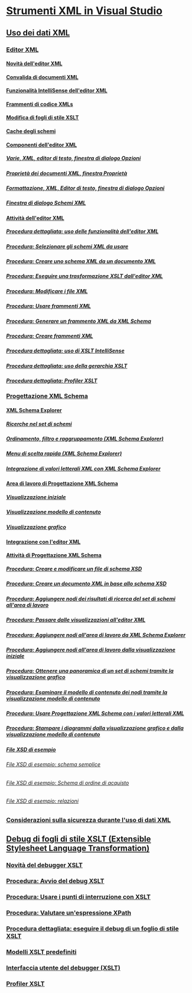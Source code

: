 # [Strumenti XML in Visual Studio](xml-tools-in-visual-studio.md)
## [Uso dei dati XML](working-with-xml-data.md)
### [Editor XML](xml-editor.md)
#### [Novità dell'editor XML](what-s-new-in-the-xml-editor.md)
#### [Convalida di documenti XML](xml-document-validation.md)
#### [Funzionalità IntelliSense dell'editor XML](xml-editor-intellisense-features.md)
#### [Frammenti di codice XMLs](xml-snippets.md)
#### [Modifica di fogli di stile XSLT](editing-xslt-style-sheets.md)
#### [Cache degli schemi](schema-cache.md)
#### [Componenti dell'editor XML](xml-editor-components.md)
##### [Varie, XML, editor di testo, finestra di dialogo Opzioni](miscellaneous-xml-text-editor-options-dialog-box.md)
##### [Proprietà dei documenti XML, finestra Proprietà](xml-document-properties-properties-window.md)
##### [Formattazione, XML, Editor di testo, finestra di dialogo Opzioni](formatting-xml-text-editor-options-dialog-box.md)
##### [Finestra di dialogo Schemi XML](xml-schemas-dialog-box.md)
#### [Attività dell'editor XML](xml-editor-tasks.md)
##### [Procedura dettagliata: uso delle funzionalità dell'editor XML](walkthrough-using-xml-editor-features.md)
##### [Procedura: Selezionare gli schemi XML da usare](how-to-select-the-xml-schemas-to-use.md)
##### [Procedura: Creare uno schema XML da un documento XML](how-to-create-an-xml-schema-from-an-xml-document.md)
##### [Procedura: Eseguire una trasformazione XSLT dall'editor XML](how-to-execute-an-xslt-transformation-from-the-xml-editor.md)
##### [Procedura: Modificare i file XML](how-to-edit-xml-files.md)
##### [Procedura: Usare frammenti XML](how-to-use-xml-snippets.md)
##### [Procedura: Generare un frammento XML da XML Schema](how-to-generate-an-xml-snippet-from-an-xml-schema.md)
##### [Procedura: Creare frammenti XML](how-to-create-xml-snippets.md)
##### [Procedura dettagliata: uso di XSLT IntelliSense](walkthrough-using-xslt-intellisense.md)
##### [Procedura dettagliata: uso della gerarchia XSLT](walkthrough-using-xslt-hierarchy.md)
##### [Procedura dettagliata: Profiler XSLT](walkthrough-xslt-profiler.md)
### [Progettazione XML Schema](xml-schema-designer.md)
#### [XML Schema Explorer](xml-schema-explorer.md)
##### [Ricerche nel set di schemi](searching-the-schema-set.md)
##### [Ordinamento, filtro e raggruppamento (XML Schema Explorer)](sorting-filtering-and-grouping-xml-schema-explorer.md)
##### [Menu di scelta rapida (XML Schema Explorer)](context-menus-xml-schema-explorer.md)
##### [Integrazione di valori letterali XML con XML Schema Explorer](integration-of-xml-literals-with-xml-schema-explorer.md)
#### [Area di lavoro di Progettazione XML Schema](xml-schema-designer-workspace.md)
##### [Visualizzazione iniziale](start-view.md)
##### [Visualizzazione modello di contenuto](content-model-view.md)
##### [Visualizzazione grafico](graph-view.md)
#### [Integrazione con l'editor XML](integration-with-xml-editor.md)
#### [Attività di Progettazione XML Schema](xml-schema-designer-tasks.md)
##### [Procedura: Creare e modificare un file di schema XSD](how-to-create-and-edit-an-xsd-schema-file.md)
##### [Procedura: Creare un documento XML in base allo schema XSD](how-to-create-an-xml-document-based-on-an-xsd-schema.md)
##### [Procedura: Aggiungere nodi dei risultati di ricerca del set di schemi all'area di lavoro](how-to-add-schema-set-search-result-nodes-to-the-workspace.md)
##### [Procedura: Passare dalle visualizzazioni all'editor XML](how-to-switch-between-views-and-the-xml-editor.md)
##### [Procedura: Aggiungere nodi all'area di lavoro da XML Schema Explorer](how-to-add-nodes-to-the-workspace-from-the-xml-schema-explorer.md)
##### [Procedura: Aggiungere nodi all'area di lavoro dalla visualizzazione iniziale](how-to-add-nodes-to-the-workspace-from-the-start-view.md)
##### [Procedura: Ottenere una panoramica di un set di schemi tramite la visualizzazione grafico](how-to-get-an-overview-of-a-schema-set-using-the-graph-view.md)
##### [Procedura: Esaminare il modello di contenuto dei nodi tramite la visualizzazione modello di contenuto](how-to-examine-the-content-model-of-nodes-using-the-content-model-view.md)
##### [Procedura: Usare Progettazione XML Schema con i valori letterali XML](how-to-use-the-xml-schema-designer-with-xml-literals.md)
##### [Procedura: Stampare i diagrammi dalla visualizzazione grafico e dalla visualizzazione modello di contenuto](how-to-print-diagrams-from-the-graph-view-and-the-content-model-view.md)
##### [File XSD di esempio](sample-xsd-files.md)
###### [File XSD di esempio: schema semplice](sample-xsd-file-simple-schema.md)
###### [File XSD di esempio: Schema di ordine di acquisto](sample-xsd-file-purchase-order-schema.md)
###### [File XSD di esempio: relazioni](sample-xsd-file-relationships.md)
### [Considerazioni sulla sicurezza durante l'uso di dati XML](security-considerations-when-working-with-xml-data.md)
## [Debug di fogli di stile XSLT (Extensible Stylesheet Language Transformation)](debugging-xslt.md)
### [Novità del debugger XSLT](what-s-new-in-the-xslt-debugger.md)
### [Procedura: Avvio del debug XSLT](how-to-start-debugging-xslt.md)
### [Procedura: Usare i punti di interruzione con XSLT](how-to-use-breakpoints-with-xslt.md)
### [Procedura: Valutare un'espressione XPath](how-to-evaluate-an-xpath-expression.md)
### [Procedura dettagliata: eseguire il debug di un foglio di stile XSLT](walkthrough-debug-an-xslt-style-sheet.md)
### [Modelli XSLT predefiniti](xslt-default-templates.md)
### [Interfaccia utente del debugger (XSLT)](debugger-user-interface-xslt.md)
### [Profiler XSLT](xslt-profiler.md)


<!--HONumber=Feb17_HO4-->


